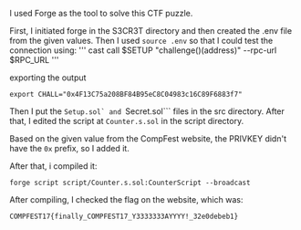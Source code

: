 I used Forge as the tool to solve this CTF puzzle.

First, I initiated forge in the S3CR3T directory and then created the .env file from the given values.
Then I used ```source .env``` so that I could test the connection using:
'''
cast call $SETUP "challenge()(address)" --rpc-url $RPC_URL
'''

exporting the output
```
export CHALL="0x4F13C75a208BF84B95eC8C04983c16C89F6883f7"
```

Then I put the ```Setup.sol` and ```Secret.sol``` files in the src directory. 
After that, I edited the script at `Counter.s.sol` in the script directory.

Based on the given value from the CompFest website, the PRIVKEY didn't have the ```0x``` prefix, so I added it.

After that, i compiled it:

```forge script script/Counter.s.sol:CounterScript --broadcast```

After compiling, I checked the flag on the website, which was:

```COMPFEST17{finally_COMPFEST17_Y3333333AYYYY!_32e0debeb1}```
